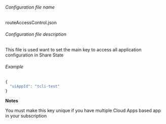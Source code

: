 ###### Configuration file name

routeAccessControl.json

###### Configuration file description

This file is used want to set the main key to access all application configuration in Share State


###### Example
```javascript
{
  "uiAppId": "tcli-test"
}
```

**Notes** 

You must make this key unique if you have multiple Cloud Apps based app in your subscription







